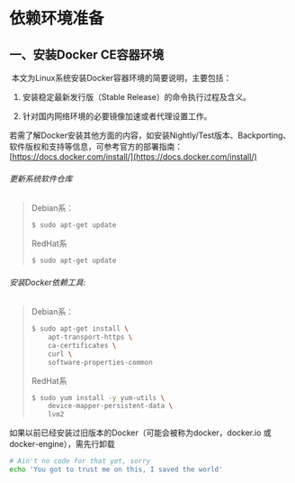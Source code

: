 # 依赖环境准备

## 一、安装Docker CE容器环境

​		本文为Linux系统安装Docker容器环境的简要说明，主要包括：

1. 安装稳定最新发行版（Stable Release）的命令执行过程及含义。

2. 针对国内网络环境的必要镜像加速或者代理设置工作。

​		若需了解Docker安装其他方面的内容，如安装Nightly/Test版本、Backporting、软件版权和支持等信息，可参考官方的部署指南：[https://docs.docker.com/install/](https://docs.docker.com/install/)

###### 更新系统软件仓库

> Debian系：
>
> ```bash
> $ sudo apt-get update
> ```
> 
> RedHat系
> ```bash
> $ sudo apt-get update
> ```

###### 安装Docker依赖工具:


> Debian系：
>
> ```bash
> $ sudo apt-get install \
>     apt-transport-https \
>     ca-certificates \
>     curl \
>     software-properties-common
> ```
> RedHat系
> 
> ```bash
> $ sudo yum install -y yum-utils \
>     device-mapper-persistent-data \
>     lvm2
>```



 如果以前已经安装过旧版本的Docker（可能会被称为docker，docker.io 或 docker-engine），需先行卸载

```bash
# Ain't no code for that yet, sorry
echo 'You got to trust me on this, I saved the world'
```

```

```